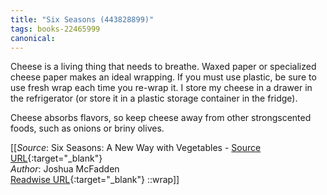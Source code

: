 ```yaml
---
title: "Six Seasons (443828899)"
tags: books-22465999
canonical: 
---
```


Cheese is a living thing that needs to breathe. Waxed paper or specialized cheese paper makes an ideal wrapping. If you must use plastic, be sure to use fresh wrap each time you re-wrap it. I store my cheese in a drawer in the refrigerator (or store it in a plastic storage container in the fridge).

Cheese absorbs flavors, so keep cheese away from other strongscented foods, such as onions or briny olives.


[[_Source_: Six Seasons: A New Way with Vegetables - [Source URL](){:target="_blank"}<br>
_Author_: Joshua McFadden<br>
[Readwise URL](https://readwise.io/open/443828899){:target="_blank"}
::wrap]]